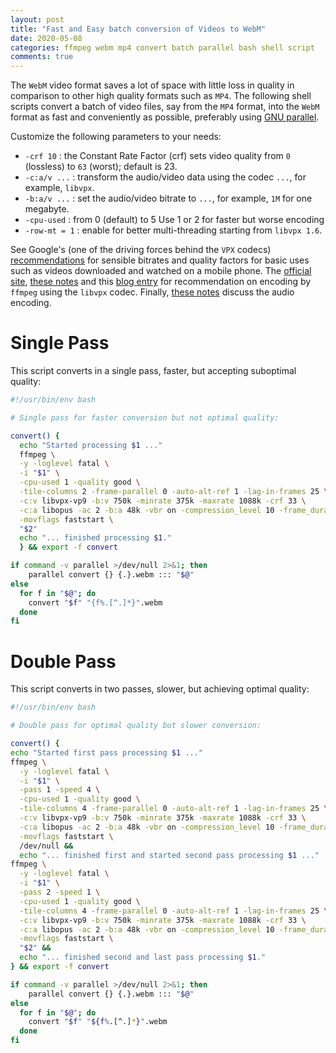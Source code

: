 ```yaml
---
layout: post
title: "Fast and Easy batch conversion of Videos to WebM"
date: 2020-05-08
categories: ffmpeg webm mp4 convert batch parallel bash shell script
comments: true
---
```


The `WebM` video format saves a lot of space with little loss in quality in comparison to other high quality formats such as `MP4`.
The following shell scripts convert a batch of video files, say from the `MP4` format, into the `WebM` format as fast and conveniently as possible, preferably using [GNU parallel](https://www.gnu.org/software/parallel/).

Customize the following parameters to your needs:

- `-crf 10` : the Constant Rate Factor (crf) sets video quality from `0` (lossless) to `63` (worst);
    default is 23.
- `-c:a/v ...` : transform the audio/video data using the codec `...`, for example, `libvpx`.
- `-b:a/v ...` : set the audio/video bitrate to `...`, for example, `1M` for one megabyte.
- `-cpu-used` : from 0 (default) to 5
    Use 1 or 2 for faster but worse encoding
- `-row-mt = 1` : enable for better multi-threading starting from `libvpx 1.6`.

See Google's (one of the driving forces behind the `VPX` codecs) [recommendations](https://developers.google.com/media/vp9/settings/vod/) for sensible bitrates and quality factors for basic uses such as videos downloaded and watched on a mobile phone.
The [official site](https://trac.ffmpeg.org/wiki/Encode/VP9), [these notes](https://github.com/Kagami/webm.py/wiki/Notes-on-encoding-settings) and this [blog entry](https://blog.programster.org/VP9-encoding) for recommendation on encoding by `ffmpeg` using the `libvpx` codec.
Finally, [these notes](https://notepad.patheticcockroach.com/4263/a-brief-tutorial-to-encode-in-x265-and-opus-using-ffmpeg/) discuss the audio encoding.

# Single Pass

This script converts in a single pass, faster, but accepting suboptimal quality:

```sh
#!/usr/bin/env bash

# Single pass for faster conversion but not optimal quality:

convert() {
  echo "Started processing $1 ..."
  ffmpeg \
  -y -loglevel fatal \
  -i "$1" \
  -cpu-used 1 -quality good \
  -tile-columns 2 -frame-parallel 0 -auto-alt-ref 1 -lag-in-frames 25 \
  -c:v libvpx-vp9 -b:v 750k -minrate 375k -maxrate 1088k -crf 33 \
  -c:a libopus -ac 2 -b:a 48k -vbr on -compression_level 10 -frame_duration 40 -application audio \
  -movflags faststart \
  "$2"
  echo "... finished processing $1."
  } && export -f convert

if command -v parallel >/dev/null 2>&1; then
    parallel convert {} {.}.webm ::: "$@"
else
  for f in "$@"; do
    convert "$f" "{f%.[^.]*}".webm
  done
fi
```

# Double Pass

This script converts in two passes, slower, but achieving optimal quality:

```sh
#!/usr/bin/env bash

# Double pass for optimal quality but slower conversion:

convert() {
echo "Started first pass processing $1 ..."
ffmpeg \
  -y -loglevel fatal \
  -i "$1" \
  -pass 1 -speed 4 \
  -cpu-used 1 -quality good \
  -tile-columns 4 -frame-parallel 0 -auto-alt-ref 1 -lag-in-frames 25 \
  -c:v libvpx-vp9 -b:v 750k -minrate 375k -maxrate 1088k -crf 33 \
  -c:a libopus -ac 2 -b:a 48k -vbr on -compression_level 10 -frame_duration 40 -application audio \
  -movflags faststart \
  /dev/null &&
  echo "... finished first and started second pass processing $1 ..."
ffmpeg \
  -y -loglevel fatal \
  -i "$1" \
  -pass 2 -speed 1 \
  -cpu-used 1 -quality good \
  -tile-columns 4 -frame-parallel 0 -auto-alt-ref 1 -lag-in-frames 25 \
  -c:v libvpx-vp9 -b:v 750k -minrate 375k -maxrate 1088k -crf 33 \
  -c:a libopus -ac 2 -b:a 48k -vbr on -compression_level 10 -frame_duration 40 -application audio \
  -movflags faststart \
  "$2" &&
  echo "... finished second and last pass processing $1."
} && export -f convert

if command -v parallel >/dev/null 2>&1; then
    parallel convert {} {.}.webm ::: "$@"
else
  for f in "$@"; do
    convert "$f" "${f%.[^.]*}".webm
  done
fi
```

